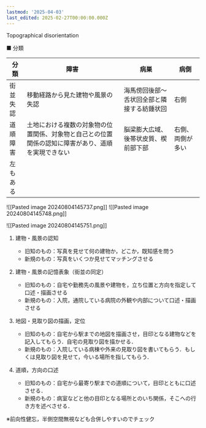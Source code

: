 ```yaml
---
lastmod: '2025-04-03'
last_edited: 2025-02-27T00:00:00.000Z
---
```


Topographical disorientation

■ 分類

| 分類     | 障害                                                                                               | 病巣                                       | 病側             |
| -------- | -------------------------------------------------------------------------------------------------- | ------------------------------------------ | ---------------- |
| 街並失認 | 移動経路から見た建物や風景の失認                                                                   | 海馬傍回後部～舌状回全部と隣接する紡錘状回 | 右側             |
| 道順障害 | 土地における複数の対象物の位置関係、対象物と自己との位置関係の認知に障害があり、道順を実現できない | 脳梁膨大広域、後帯状皮質、楔前部下部       | 右側、両側が多い |
| 左もある |

![[Pasted image 20240804145737.png]]
![[Pasted image 20240804145748.png]]

![[Pasted image 20240804145751.png]]

1. 建物・風景の認知

   - 旧知のもの：写真を見せて何の建物か，どこか，既知感を問う
   - 新規のもの：写真をいくつか見せてマッチングさせる

2. 建物・風景の記憶表象（街並の同定）

   - 旧知のもの：自宅や勤務先の風景や建物を，立ち位置と方向を指定して口述・描画させる
   - 新規のもの：入院，通院している病院の外観や内部について口述・描画させる

3. 地図・見取り図の描画，定位

   - 旧知のもの：自宅から駅までの地図を描画させ，目印となる建物などを記入してもらう．自宅の見取り図を描かせる．
   - 新規のもの：入院している病棟や外来の見取り図を書いてもらう．もしくは見取り図を見せて，今いる場所を指してもらう．

4. 道順，方向の口述
   - 旧知のもの：自宅から最寄り駅までの道順について，目印とともに口述させる．
   - 新規のもの：病室などと他の目印となる場所とのいち関係，そこへの行き方を述べさせる．

※前向性健忘，半側空間無視なども合併しやすいのでチェック
